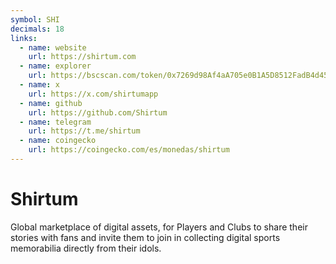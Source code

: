 ```yaml
---
symbol: SHI
decimals: 18
links:
  - name: website
    url: https://shirtum.com
  - name: explorer
    url: https://bscscan.com/token/0x7269d98Af4aA705e0B1A5D8512FadB4d45817d5a
  - name: x
    url: https://x.com/shirtumapp
  - name: github
    url: https://github.com/Shirtum
  - name: telegram
    url: https://t.me/shirtum
  - name: coingecko
    url: https://coingecko.com/es/monedas/shirtum
---
```


# Shirtum

Global marketplace of digital assets, for Players and Clubs to share their stories with fans and invite them to join in collecting digital sports memorabilia directly from their idols.
